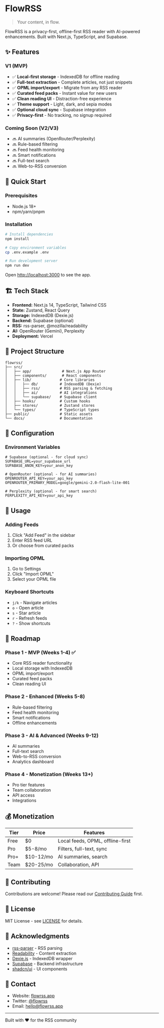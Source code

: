 # FlowRSS

> Your content, in flow.

FlowRSS is a privacy-first, offline-first RSS reader with AI-powered enhancements. Built with Next.js, TypeScript, and Supabase.

## ✨ Features

### V1 (MVP)
- ✅ **Local-first storage** - IndexedDB for offline reading
- ✅ **Full-text extraction** - Complete articles, not just snippets
- ✅ **OPML import/export** - Migrate from any RSS reader
- ✅ **Curated feed packs** - Instant value for new users
- ✅ **Clean reading UI** - Distraction-free experience
- ✅ **Theme support** - Light, dark, and sepia modes
- ✅ **Optional cloud sync** - Supabase integration
- ✅ **Privacy-first** - No tracking, no signup required

### Coming Soon (V2/V3)
- 🔜 AI summaries (OpenRouter/Perplexity)
- 🔜 Rule-based filtering
- 🔜 Feed health monitoring
- 🔜 Smart notifications
- 🔜 Full-text search
- 🔜 Web-to-RSS conversion

## 🚀 Quick Start

### Prerequisites
- Node.js 18+ 
- npm/yarn/pnpm

### Installation

```bash
# Install dependencies
npm install

# Copy environment variables
cp .env.example .env

# Run development server
npm run dev
```

Open [http://localhost:3000](http://localhost:3000) to see the app.

## 🏗️ Tech Stack

- **Frontend:** Next.js 14, TypeScript, Tailwind CSS
- **State:** Zustand, React Query
- **Storage:** IndexedDB (Dexie.js)
- **Backend:** Supabase (optional)
- **RSS:** rss-parser, @mozilla/readability
- **AI:** OpenRouter (Gemini), Perplexity
- **Deployment:** Vercel

## 📁 Project Structure

```
flowrss/
├── src/
│   ├── app/              # Next.js App Router
│   ├── components/       # React components
│   ├── lib/             # Core libraries
│   │   ├── db/          # IndexedDB (Dexie)
│   │   ├── rss/         # RSS parsing & fetching
│   │   ├── ai/          # AI integrations
│   │   └── supabase/    # Supabase client
│   ├── hooks/           # Custom hooks
│   ├── stores/          # Zustand stores
│   └── types/           # TypeScript types
├── public/              # Static assets
└── docs/                # Documentation
```

## 🔧 Configuration

### Environment Variables

```env
# Supabase (optional - for cloud sync)
SUPABASE_URL=your_supabase_url
SUPABASE_ANON_KEY=your_anon_key

# OpenRouter (optional - for AI summaries)
OPENROUTER_API_KEY=your_api_key
OPENROUTER_PRIMARY_MODEL=google/gemini-2.0-flash-lite-001

# Perplexity (optional - for smart search)
PERPLEXITY_API_KEY=your_api_key
```

## 📖 Usage

### Adding Feeds

1. Click "Add Feed" in the sidebar
2. Enter RSS feed URL
3. Or choose from curated packs

### Importing OPML

1. Go to Settings
2. Click "Import OPML"
3. Select your OPML file

### Keyboard Shortcuts

- `j/k` - Navigate articles
- `o` - Open article
- `s` - Star article
- `r` - Refresh feeds
- `?` - Show shortcuts

## 🎯 Roadmap

### Phase 1 - MVP (Weeks 1-4) ✅
- Core RSS reader functionality
- Local storage with IndexedDB
- OPML import/export
- Curated feed packs
- Clean reading UI

### Phase 2 - Enhanced (Weeks 5-8)
- Rule-based filtering
- Feed health monitoring
- Smart notifications
- Offline enhancements

### Phase 3 - AI & Advanced (Weeks 9-12)
- AI summaries
- Full-text search
- Web-to-RSS conversion
- Analytics dashboard

### Phase 4 - Monetization (Weeks 13+)
- Pro tier features
- Team collaboration
- API access
- Integrations

## 💰 Monetization

| Tier | Price | Features |
|------|-------|----------|
| Free | $0 | Local feeds, OPML, offline-first |
| Pro | $5-8/mo | Filters, full-text, sync |
| Pro+ | $10-12/mo | AI summaries, search |
| Team | $20-25/mo | Collaboration, API |

## 🤝 Contributing

Contributions are welcome! Please read our [Contributing Guide](CONTRIBUTING.md) first.

## 📄 License

MIT License - see [LICENSE](LICENSE) for details.

## 🙏 Acknowledgments

- [rss-parser](https://github.com/rbren/rss-parser) - RSS parsing
- [Readability](https://github.com/mozilla/readability) - Content extraction
- [Dexie.js](https://dexie.org/) - IndexedDB wrapper
- [Supabase](https://supabase.com/) - Backend infrastructure
- [shadcn/ui](https://ui.shadcn.com/) - UI components

## 📧 Contact

- Website: [flowrss.app](https://flowrss.app)
- Twitter: [@flowrss](https://twitter.com/flowrss)
- Email: hello@flowrss.app

---

Built with ❤️ for the RSS community

